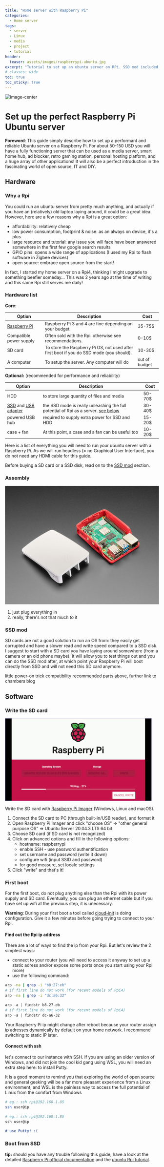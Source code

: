```yaml
---
title: "Home server with Raspberry Pi"
categories:
  - Home server
tags:
  - server
  - Linux
  - media
  - project
  - tutorial
header:
  teaser: assets/images/raspberrypi-ubuntu.jpg
excerpt: "Tutorial to set up an ubuntu server on RPi. SSD mod included!"
# classes: wide
toc: true
toc_sticky: true
---
```


![image-center](/{{page.header.teaser}})
# Set up the perfect Raspberry Pi Ubuntu server

<div class="notice--info">

**Foreword**: This guide simply describe how to set up a performant and reliable Ubuntu server on a Raspberry Pi. For about 50-150 USD you will have a fully functioning server that can be used as a media server, smart home hub, ad blocker, retro gaming station, personal hosting platform, and a huge array of other applications! It will also be a perfect introduction in the fascinating world of open source, IT and DIY.

</div>

## Hardware

### Why a Rpi

You could run an ubuntu server from pretty much anything, and actually if you have an (relatively) old laptop laying around, it could be a great idea. However, here are a few reasons why a Rpi is a great option:
- affordability: relatively cheap
- low power consumption, footprint & noise: as an always on device, it's a plus
- large resource and tutorial: any issue you will face have been answered somewhere in the first few google search results 
- GPIO pins: opens a wide range of applications (I used my Rpi to flash software in Zigbee devices)
- open source: embrace open source from the start!

In fact, I started my home server on a Rpi4, thinking I might upgrade to something beefier someday... This was 2 years ago at the time of writing and this same Rpi still serves me daily!
### Hardware list
**Core:**

| Option | Description | Cost |
| ------ | ----------- | ---- |
| [Raspberry Pi](https://www.amazon.com/gp/product/B07TKFFCF1/ref=as_li_tl?ie=UTF8&tag=antoineglacet-20&camp=1789&creative=9325&linkCode=as2&creativeASIN=B07TKFFCF1&linkId=3727b43939cd326556c1309040702ea1)            | Raspberry Pi 3 and 4 are fine depending on your budget.  | 35-75$ |
| Compatible power supply | Often sold with the Rpi. otherwise see recommendations.  | 0-10$ |
| SD card                 | To store the Raspberry Pi OS, not used after first boot if you do SSD mode (you should).| 10-30$ |
| A computer              | To setup the server. Any computer will do | out of budget |

**Optional:** (recommended for performance and reliability)

| Option | Description | Cost |
| ------ | ----------- | ---- |
| HDD                  | to store large quantity of files and media  | 50-70$ |
| [SSD](https://www.amazon.com/gp/product/B01N5IB20Q/ref=as_li_tl?ie=UTF8&tag=antoineglacet-20&camp=1789&creative=9325&linkCode=as2&creativeASIN=B01N5IB20Q&linkId=14dce372402111def65e1f1eb0eaa816) and [USB adapter](https://www.amazon.com/gp/product/B00XLAZODE/ref=as_li_tl?ie=UTF8&tag=antoineglacet-20&camp=1789&creative=9325&linkCode=as2&creativeASIN=B00XLAZODE&linkId=68ecacf469a4133fe84854670b3785c3)  | the SSD mode is really unleashing the full potential of Rpi as a server. [see below](#ssd-mod)  | 30-40$ |
| powered USB hub      | required to supply extra power for SSD and HDD | 15-20$ |
| case + fan           | At this point, a case and a fan can be useful too | 10-20$ | 

Here is a list of everything you will need to run your ubuntu server with a Raspberry Pi. As we will run headless (= no Graphical User Interface), you do not need any HDMI cable for this guide.

Before buying a SD card or a SSD disk, read on to the [SSD mod](#ssd-mod) section.



### Assembly

![image-center](/assets/images/raspberrypi-assembly.jpg)

1. just plug everything in
2. really, there's not that much to it

### SSD mod
SD cards are not a good solution to run an OS from: they easily get corrupted and have a slower read and write speed compared to a SSD disk. I suggest to start with a SD card you have laying around somewhere (from a camera or an old phone maybe). It will allow you to test things out and you can do the SSD mod after, at which point your Raspberry Pi will boot directly from SSD and will not need this SD card anymore.

little power-on trick
compatibility recommended parts above, further link to chambers blog

## Software

### Write the SD card

![image-center](/assets/images/raspberrypi-SD-write.gif)

Write the SD card with [Raspberry Pi Imager](https://www.raspberrypi.com/software/) (Windows, Linux and macOS).

1. Connect the SD card to PC (through built-in/USB reader), and format it
2. Open Raspberry Pi Imager and click "choose OS" => "other general purpose OS" => Ubuntu Server 20.04.3 LTS 64 bit
3. Choose SD card (if SD card is not recognized)
4. Click on advanced options and fill in the following options:
    - hostname: raspberrypi
    - enable SSH - use password authentification
    - set username and password (write it down)
    - configure wifi (input SSID and password)
    - for good measure, set locale settings
5. Click "write" and that's it!

### First boot

For the first boot, do not plug anything else than the Rpi with its power supply and SD card. Eventually, you can plug an ethernet cable but if you have set up wifi at the previous step, it is unecessary.

<div class="notice--danger">

**Warning**: During your first boot a tool called [cloud-init](https://cloud-init.io/?_ga=2.64849775.1748684259.1645015163-866807930.1645015163) is doing configuration. Give it a few minutes before going trying to connect to your Rpi.

</div>


#### Find out the Rpi ip address

There are a lot of ways to find the ip from your Rpi. But let's review the 2 simplest ways:

- connect to your router (you will need to access it anyway to set up a static adress and/or expose some ports once you start using your Rpi more)
- use the following command:
```sh Linux/macOS codeCopyEnabled
arp -na | grep -i "b8:27:eb"
# if first line do not work (for recent models of Rpi4)
arp -na | grep -i "dc:a6:32" 
```

```powershell Windows codeCopyEnabled
arp -a | findstr b8-27-eb
# if first line do not work (for recent models of Rpi4)
arp -a | findstr dc-a6-32  
```


Your Raspberry Pi ip might change after reboot because your router assign ip adresses dynamically by default on your home network. I recommend switching to static IP later. 
#### Connect with ssh

let's connect to our instance with SSH. If you are using an older version of Windows, and did not join the cool kid gang using WSL, you will need an extra step here: to install Putty.

It is a good moment to remind you that exploring the world of open source and general geeking will be a far more pleasant experience from a Linux environment, and WSL is the painless way to access the full potential of Linux from the comfort from Windows

```sh Linux/macOS codeCopyEnabled
# eg.: ssh rpi@192.168.1.85
ssh user@ip
```

```powershell Windows>=10 codeCopyEnabled
# eg.: ssh rpi@192.168.1.85
ssh user@ip
```

```md Windows<10 codeCopyEnabled
# use Putty! :(
```


### Boot from SSD


<div class="notice--info">

**tip:** should you have any trouble following this guide, have a look at the detailed [Raspberry Pi official documentation](https://www.raspberrypi.com/documentation/computers/getting-started.html) and the [ubuntu Rpi tutorial](https://ubuntu.com/tutorials/how-to-install-ubuntu-on-your-raspberry-pi#1-overview).

</div>
